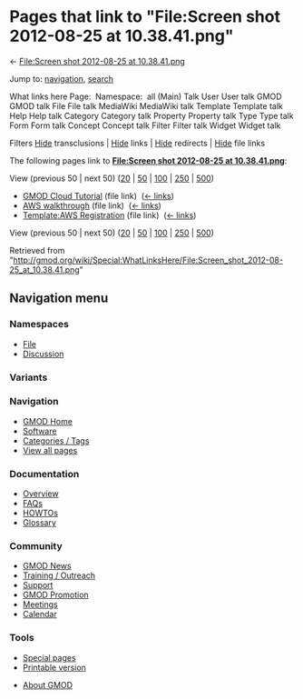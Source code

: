 <div id="mw-page-base" class="noprint">

</div>

<div id="mw-head-base" class="noprint">

</div>

<div id="content" class="mw-body" role="main">

<span id="top"></span>

<div id="mw-js-message" style="display:none;">

</div>



# <span dir="auto">Pages that link to "File:Screen shot 2012-08-25 at 10.38.41.png"</span>

<div id="bodyContent">

<div id="contentSub">

← [File:Screen shot 2012-08-25 at
10.38.41.png](/wiki/File:Screen_shot_2012-08-25_at_10.38.41.png "File:Screen shot 2012-08-25 at 10.38.41.png")

</div>

<div id="jump-to-nav" class="mw-jump">

Jump to: [navigation](#mw-navigation), [search](#p-search)

</div>

<div id="mw-content-text">

What links here Page:  Namespace:  all (Main) Talk User User talk GMOD
GMOD talk File File talk MediaWiki MediaWiki talk Template Template talk
Help Help talk Category Category talk Property Property talk Type Type
talk Form Form talk Concept Concept talk Filter Filter talk Widget
Widget talk

Filters
[Hide](/mediawiki/index.php?title=Special:WhatLinksHere/File:Screen_shot_2012-08-25_at_10.38.41.png&hidetrans=1 "Special:WhatLinksHere/File:Screen shot 2012-08-25 at 10.38.41.png")
transclusions \|
[Hide](/mediawiki/index.php?title=Special:WhatLinksHere/File:Screen_shot_2012-08-25_at_10.38.41.png&hidelinks=1 "Special:WhatLinksHere/File:Screen shot 2012-08-25 at 10.38.41.png")
links \|
[Hide](/mediawiki/index.php?title=Special:WhatLinksHere/File:Screen_shot_2012-08-25_at_10.38.41.png&hideredirs=1 "Special:WhatLinksHere/File:Screen shot 2012-08-25 at 10.38.41.png")
redirects \|
[Hide](/mediawiki/index.php?title=Special:WhatLinksHere/File:Screen_shot_2012-08-25_at_10.38.41.png&hideimages=1 "Special:WhatLinksHere/File:Screen shot 2012-08-25 at 10.38.41.png")
file links

The following pages link to **[File:Screen shot 2012-08-25 at
10.38.41.png](/wiki/File:Screen_shot_2012-08-25_at_10.38.41.png "File:Screen shot 2012-08-25 at 10.38.41.png")**:

View (previous 50 \| next 50)
([20](/mediawiki/index.php?title=Special:WhatLinksHere/File:Screen_shot_2012-08-25_at_10.38.41.png&limit=20 "Special:WhatLinksHere/File:Screen shot 2012-08-25 at 10.38.41.png")
\|
[50](/mediawiki/index.php?title=Special:WhatLinksHere/File:Screen_shot_2012-08-25_at_10.38.41.png&limit=50 "Special:WhatLinksHere/File:Screen shot 2012-08-25 at 10.38.41.png")
\|
[100](/mediawiki/index.php?title=Special:WhatLinksHere/File:Screen_shot_2012-08-25_at_10.38.41.png&limit=100 "Special:WhatLinksHere/File:Screen shot 2012-08-25 at 10.38.41.png")
\|
[250](/mediawiki/index.php?title=Special:WhatLinksHere/File:Screen_shot_2012-08-25_at_10.38.41.png&limit=250 "Special:WhatLinksHere/File:Screen shot 2012-08-25 at 10.38.41.png")
\|
[500](/mediawiki/index.php?title=Special:WhatLinksHere/File:Screen_shot_2012-08-25_at_10.38.41.png&limit=500 "Special:WhatLinksHere/File:Screen shot 2012-08-25 at 10.38.41.png"))

- [GMOD Cloud Tutorial](/wiki/GMOD_Cloud_Tutorial "GMOD Cloud Tutorial")
  (file link) ‎ <span class="mw-whatlinkshere-tools">([←
  links](/mediawiki/index.php?title=Special:WhatLinksHere&target=GMOD+Cloud+Tutorial "Special:WhatLinksHere"))</span>
- [AWS walkthrough](/wiki/AWS_walkthrough "AWS walkthrough") (file link)
  ‎ <span class="mw-whatlinkshere-tools">([←
  links](/mediawiki/index.php?title=Special:WhatLinksHere&target=AWS+walkthrough "Special:WhatLinksHere"))</span>
- [Template:AWS
  Registration](/wiki/Template:AWS_Registration "Template:AWS Registration")
  (file link) ‎ <span class="mw-whatlinkshere-tools">([←
  links](/mediawiki/index.php?title=Special:WhatLinksHere&target=Template%3AAWS+Registration "Special:WhatLinksHere"))</span>

View (previous 50 \| next 50)
([20](/mediawiki/index.php?title=Special:WhatLinksHere/File:Screen_shot_2012-08-25_at_10.38.41.png&limit=20 "Special:WhatLinksHere/File:Screen shot 2012-08-25 at 10.38.41.png")
\|
[50](/mediawiki/index.php?title=Special:WhatLinksHere/File:Screen_shot_2012-08-25_at_10.38.41.png&limit=50 "Special:WhatLinksHere/File:Screen shot 2012-08-25 at 10.38.41.png")
\|
[100](/mediawiki/index.php?title=Special:WhatLinksHere/File:Screen_shot_2012-08-25_at_10.38.41.png&limit=100 "Special:WhatLinksHere/File:Screen shot 2012-08-25 at 10.38.41.png")
\|
[250](/mediawiki/index.php?title=Special:WhatLinksHere/File:Screen_shot_2012-08-25_at_10.38.41.png&limit=250 "Special:WhatLinksHere/File:Screen shot 2012-08-25 at 10.38.41.png")
\|
[500](/mediawiki/index.php?title=Special:WhatLinksHere/File:Screen_shot_2012-08-25_at_10.38.41.png&limit=500 "Special:WhatLinksHere/File:Screen shot 2012-08-25 at 10.38.41.png"))

</div>

<div class="printfooter">

Retrieved from
"<http://gmod.org/wiki/Special:WhatLinksHere/File:Screen_shot_2012-08-25_at_10.38.41.png>"

</div>

<div id="catlinks" class="catlinks catlinks-allhidden">

</div>

<div class="visualClear">

</div>

</div>

</div>

<div id="mw-navigation">

## Navigation menu

<div id="mw-head">



<div id="left-navigation">

<div id="p-namespaces" class="vectorTabs" role="navigation"
aria-labelledby="p-namespaces-label">

### Namespaces

- <span id="ca-nstab-image"><a href="/wiki/File:Screen_shot_2012-08-25_at_10.38.41.png"
  accesskey="c" title="View the file page [c]">File</a></span>
- <span id="ca-talk"><a
  href="/mediawiki/index.php?title=File_talk:Screen_shot_2012-08-25_at_10.38.41.png&amp;action=edit&amp;redlink=1"
  accesskey="t"
  title="Discussion about the content page [t]">Discussion</a></span>

</div>

<div id="p-variants" class="vectorMenu emptyPortlet" role="navigation"
aria-labelledby="p-variants-label">

### 

### Variants[](#)

<div class="menu">

</div>

</div>

</div>

<div id="right-navigation">





</div>



</div>

</div>

</div>

<div id="mw-panel">

<div id="p-logo" role="banner">

<a href="/wiki/Main_Page"
style="background-image: url(http://gmod.org/images/GMOD-cogs.png);"
title="Visit the main page"></a>

</div>

<div id="p-Navigation" class="portal" role="navigation"
aria-labelledby="p-Navigation-label">

### Navigation

<div class="body">

- <span id="n-GMOD-Home">[GMOD Home](/wiki/Main_Page)</span>
- <span id="n-Software">[Software](/wiki/GMOD_Components)</span>
- <span id="n-Categories-.2F-Tags">[Categories /
  Tags](/wiki/Categories)</span>
- <span id="n-View-all-pages">[View all
  pages](/wiki/Special:AllPages)</span>

</div>

</div>

<div id="p-Documentation" class="portal" role="navigation"
aria-labelledby="p-Documentation-label">

### Documentation

<div class="body">

- <span id="n-Overview">[Overview](/wiki/Overview)</span>
- <span id="n-FAQs">[FAQs](/wiki/Category:FAQ)</span>
- <span id="n-HOWTOs">[HOWTOs](/wiki/Category:HOWTO)</span>
- <span id="n-Glossary">[Glossary](/wiki/Glossary)</span>

</div>

</div>

<div id="p-Community" class="portal" role="navigation"
aria-labelledby="p-Community-label">

### Community

<div class="body">

- <span id="n-GMOD-News">[GMOD News](/wiki/GMOD_News)</span>
- <span id="n-Training-.2F-Outreach">[Training /
  Outreach](/wiki/Training_and_Outreach)</span>
- <span id="n-Support">[Support](/wiki/Support)</span>
- <span id="n-GMOD-Promotion">[GMOD
  Promotion](/wiki/GMOD_Promotion)</span>
- <span id="n-Meetings">[Meetings](/wiki/Meetings)</span>
- <span id="n-Calendar">[Calendar](/wiki/Calendar)</span>

</div>

</div>

<div id="p-tb" class="portal" role="navigation"
aria-labelledby="p-tb-label">

### Tools

<div class="body">

- <span id="t-specialpages"><a href="/wiki/Special:SpecialPages" accesskey="q"
  title="A list of all special pages [q]">Special pages</a></span>
- <span id="t-print"><a
  href="/mediawiki/index.php?title=Special:WhatLinksHere/File:Screen_shot_2012-08-25_at_10.38.41.png&amp;printable=yes"
  rel="alternate" accesskey="p"
  title="Printable version of this page [p]">Printable version</a></span>

</div>

</div>

</div>

</div>

<div id="footer" role="contentinfo">

- <span id="footer-places-about">[About
  GMOD](/wiki/GMOD:About "GMOD:About")</span>

<!-- -->






</div>
